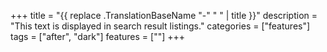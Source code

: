 +++
title = "{{ replace .TranslationBaseName "-" " " | title }}"
description = "This text is displayed in search result listings."
categories = ["features"]
tags = ["after", "dark"]
features = [""]
+++
